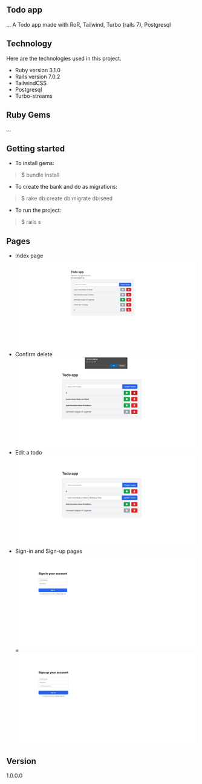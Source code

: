 ## Todo app
 
... A Todo app made with RoR, Tailwind, Turbo (rails 7), Postgresql
 
 
## Technology 
 
Here are the technologies used in this project.
 
* Ruby version 3.1.0
* Rails version 7.0.2
* TailwindCSS
* Postgresql
* Turbo-streams
 

 
## Ruby Gems
...
 
## Getting started
 
* To install gems:
>    $ bundle install
* To create the bank and do as migrations:
>    $ rake db:create db:migrate db:seed
* To run the project:
>    $ rails s
 
## Pages

* Index page
 ![plot](./app/assets/images/index-new.jpeg)
* Confirm delete 
 ![plut](./app/assets/images/confirm-delete-index.jpeg)
* Edit a todo
 ![plug](./app/assets/images/edit-todo-index.jpeg)
* Sign-in and Sign-up pages
 ![plug](./app/assets/images/sign-in-page.jpeg)
 =
 ![plug](./app/assets/images/sign-up-page.jpeg)
 
 
## Version
 
1.0.0.0
